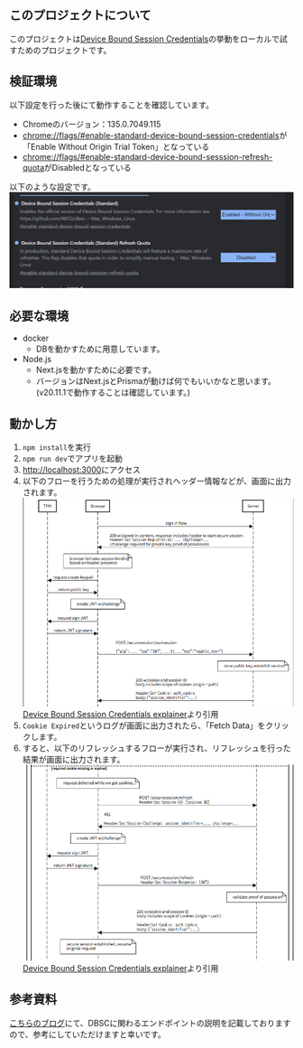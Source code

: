 ## このプロジェクトについて
このプロジェクトは[Device Bound Session Credentials](https://w3c.github.io/webappsec-dbsc/)の挙動をローカルで試すためのプロジェクトです。

## 検証環境
以下設定を行った後にて動作することを確認しています。
- Chromeのバージョン：135.0.7049.115
- [chrome://flags/#enable-standard-device-bound-session-credentials](chrome://flags/#enable-standard-device-bound-session-credentials)が「Enable Without Origin Trial Token」となっている
- [chrome://flags/#enable-standard-device-bound-sesssion-refresh-quota](chrome://flags/#enable-standard-device-bound-sesssion-refresh-quota)がDisabledとなっている

以下のような設定です。
![設定のキャプチャ](./public/2025-04-28_11h06_30.png)

## 必要な環境
- docker
  - DBを動かすために用意しています。
- Node.js
  - Next.jsを動かすために必要です。
  - バージョンはNext.jsとPrismaが動けば何でもいいかなと思います。(v20.11.1で動作することは確認しています。)

## 動かし方
1. `npm install`を実行
2. `npm run dev`でアプリを起動
3. [http://localhost:3000](http://localhost:3000)にアクセス
4. 以下のフローを行うための処理が実行されヘッダー情報などが、画面に出力されます。
![セッションの開始](./public/2025-05-05_12h31_36.png)  
[Device Bound Session Credentials explainer](https://github.com/w3c/webappsec-dbsc/blob/main/reg_and_refresh.svg)より引用
5. `Cookie Expired`というログが画面に出力されたら、「Fetch Data」をクリックします。
6. すると、以下のリフレッシュするフローが実行され、リフレッシュを行った結果が画面に出力されます。
![セッションの更新](./public/2025-05-05_12h33_37.png)  
[Device Bound Session Credentials explainer](https://github.com/w3c/webappsec-dbsc/blob/main/reg_and_refresh.svg)より引用

## 参考資料
[こちらのブログ](https://zenn.dev/maronn/articles/program-dbsc-app)にて、DBSCに関わるエンドポイントの説明を記載しておりますので、参考にしていただけますと幸いです。
